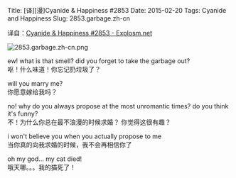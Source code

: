 Title: [译][漫]Cyanide & Happiness #2853
Date: 2015-02-20
Tags: Cyanide and Happiness
Slug: 2853.garbage.zh-cn

译自：[Cyanide & Happiness #2853 - Explosm.net](http://explosm.net/comics/2853/)


![2853.garbage.zh-cn.png](/static/images/comics/2853.garbage.zh-cn.png)



ew! what is that smell? did you
forget to take the garbage out?     
呕！什么味道！你忘记扔垃圾了？

will you marry me?      
你愿意嫁给我吗？

no! why do you always propose at
the most unromantic times? do you
think it's funny?       
不！为什么你总在最不浪漫的时候求婚？
你觉得这很有趣？

i won't believe you when
you actually propose to me      
当你真的向我求婚的时候，我不会再相信你了

oh my god...
my cat died!        
哦天哪。。。我的猫死了！